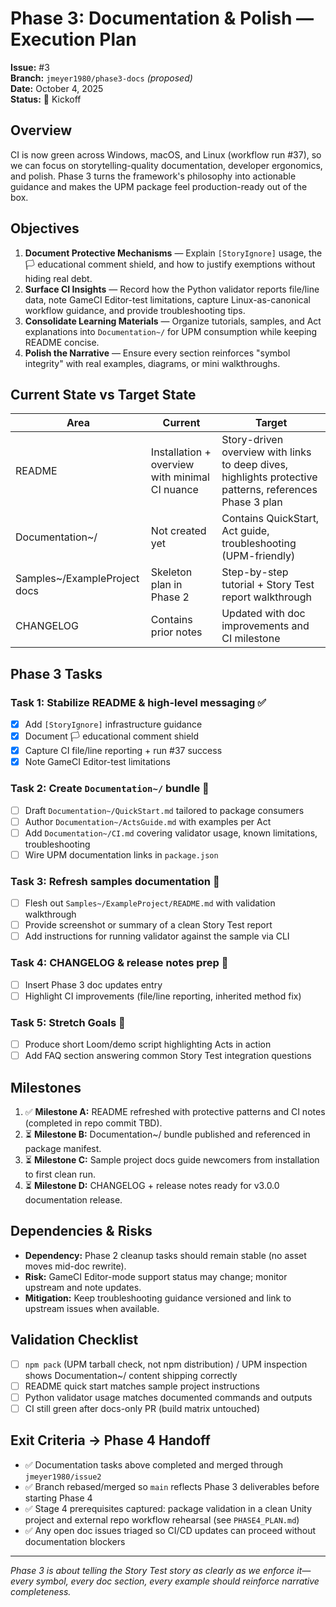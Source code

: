 # Phase 3: Documentation & Polish — Execution Plan

**Issue:** #3  
**Branch:** `jmeyer1980/phase3-docs` *(proposed)*  
**Date:** October 4, 2025  
**Status:** 🚀 Kickoff

## Overview

CI is now green across Windows, macOS, and Linux (workflow run #37), so we can focus on storytelling-quality documentation, developer ergonomics, and polish. Phase 3 turns the framework's philosophy into actionable guidance and makes the UPM package feel production-ready out of the box.

## Objectives

1. **Document Protective Mechanisms** — Explain `[StoryIgnore]` usage, the 🏳 educational comment shield, and how to justify exemptions without hiding real debt.
2. **Surface CI Insights** — Record how the Python validator reports file/line data, note GameCI Editor-test limitations, capture Linux-as-canonical workflow guidance, and provide troubleshooting tips.
3. **Consolidate Learning Materials** — Organize tutorials, samples, and Act explanations into `Documentation~/` for UPM consumption while keeping README concise.
4. **Polish the Narrative** — Ensure every section reinforces "symbol integrity" with real examples, diagrams, or mini walkthroughs.

## Current State vs Target State

| Area | Current | Target |
| --- | --- | --- |
| README | Installation + overview with minimal CI nuance | Story-driven overview with links to deep dives, highlights protective patterns, references Phase 3 plan |
| Documentation~/ | Not created yet | Contains QuickStart, Act guide, troubleshooting (UPM-friendly) |
| Samples~/ExampleProject docs | Skeleton plan in Phase 2 | Step-by-step tutorial + Story Test report walkthrough |
| CHANGELOG | Contains prior notes | Updated with doc improvements and CI milestone |

## Phase 3 Tasks

### Task 1: Stabilize README & high-level messaging ✅

- [x] Add `[StoryIgnore]` infrastructure guidance
- [x] Document 🏳 educational comment shield
- [x] Capture CI file/line reporting + run #37 success
- [x] Note GameCI Editor-test limitations

### Task 2: Create `Documentation~/` bundle 🚧

- [ ] Draft `Documentation~/QuickStart.md` tailored to package consumers
- [ ] Author `Documentation~/ActsGuide.md` with examples per Act
- [ ] Add `Documentation~/CI.md` covering validator usage, known limitations, troubleshooting
- [ ] Wire UPM documentation links in `package.json`

### Task 3: Refresh samples documentation 🚧

- [ ] Flesh out `Samples~/ExampleProject/README.md` with validation walkthrough
- [ ] Provide screenshot or summary of a clean Story Test report
- [ ] Add instructions for running validator against the sample via CLI

### Task 4: CHANGELOG & release notes prep 🚧

- [ ] Insert Phase 3 doc updates entry
- [ ] Highlight CI improvements (file/line reporting, inherited method fix)

### Task 5: Stretch Goals 🎯

- [ ] Produce short Loom/demo script highlighting Acts in action
- [ ] Add FAQ section answering common Story Test integration questions

## Milestones

1. ✅ **Milestone A:** README refreshed with protective patterns and CI notes (completed in repo commit TBD).
2. ⏳ **Milestone B:** Documentation~/ bundle published and referenced in package manifest.
3. ⏳ **Milestone C:** Sample project docs guide newcomers from installation to first clean run.
4. ⏳ **Milestone D:** CHANGELOG + release notes ready for v3.0.0 documentation release.

## Dependencies & Risks

- **Dependency:** Phase 2 cleanup tasks should remain stable (no asset moves mid-doc rewrite).
- **Risk:** GameCI Editor-mode support status may change; monitor upstream and note updates.
- **Mitigation:** Keep troubleshooting guidance versioned and link to upstream issues when available.

## Validation Checklist

- [ ] `npm pack` (UPM tarball check, not npm distribution) / UPM inspection shows Documentation~/ content shipping correctly
- [ ] README quick start matches sample project instructions
- [ ] Python validator usage matches documented commands and outputs
- [ ] CI still green after docs-only PR (build matrix untouched)

## Exit Criteria → Phase 4 Handoff

- ✅ Documentation tasks above completed and merged through `jmeyer1980/issue2`
- ✅ Branch rebased/merged so `main` reflects Phase 3 deliverables before starting Phase 4
- ✅ Stage 4 prerequisites captured: package validation in a clean Unity project and external repo workflow rehearsal (see `PHASE4_PLAN.md`)
- ✅ Any open doc issues triaged so CI/CD updates can proceed without documentation blockers

---

*Phase 3 is about telling the Story Test story as clearly as we enforce it—every symbol, every doc section, every example should reinforce narrative completeness.*
